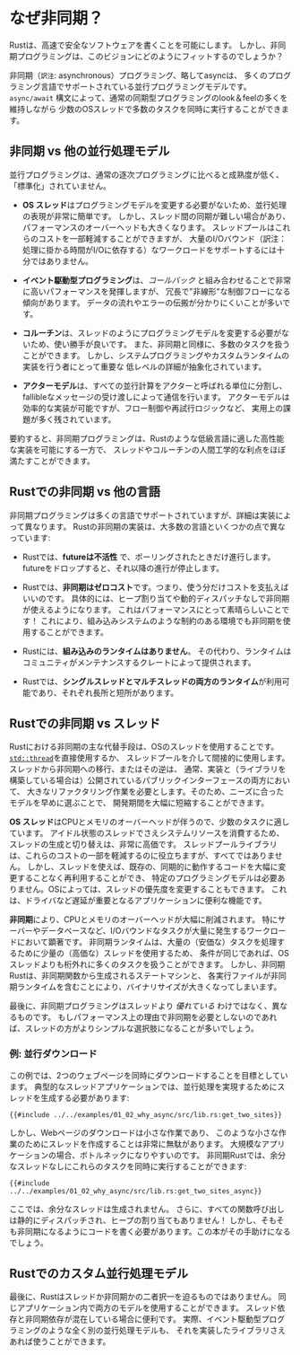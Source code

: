 <!-- # Why Async? -->

# なぜ非同期？

<!-- 
We all love how Rust empowers us to write fast, safe software.
But how does asynchronous programming fit into this vision?
-->

Rustは、高速で安全なソフトウェアを書くことを可能にします。
しかし、非同期プログラミングは、このビジョンにどのようにフィットするのでしょうか？

<!--
Asynchronous programming, or async for short, is a _concurrent programming model_
supported by an increasing number of programming languages.
It lets you run a large number of concurrent
tasks on a small number of OS threads, while preserving much of the
look and feel of ordinary synchronous programming, through the
`async/await` syntax.
-->

非同期（`訳注`: asynchronous）プログラミング、略してasyncは、
多くのプログラミング言語でサポートされている並行プログラミングモデルです。
`async/await` 構文によって、通常の同期型プログラミングのlook＆feelの多くを維持しながら
少数のOSスレッドで多数のタスクを同時に実行することができます。

<!-- ## Async vs other concurrency models -->

## 非同期 vs 他の並行処理モデル

<!--
Concurrent programming is less mature and "standardized" than
regular, sequential programming. As a result, we express concurrency
differently depending on which concurrent programming model
the language is supporting.
A brief overview of the most popular concurrency models can help
you understand how asynchronous programming fits within the broader
field of concurrent programming:
-->

並行プログラミングは、通常の逐次プログラミングに比べると成熟度が低く、「標準化」されていません。

<!-- - **OS threads** don't require any changes to the programming model,
  which makes it very easy to express concurrency. However, synchronizing
  between threads can be difficult, and the performance overhead is large.
  Thread pools can mitigate some of these costs, but not enough to support
  massive IO-bound workloads.
- **Event-driven programming**, in conjunction with _callbacks_, can be very
  performant, but tends to result in a verbose, "non-linear" control flow.
  Data flow and error propagation is often hard to follow.
- **Coroutines**, like threads, don't require changes to the programming model,
  which makes them easy to use. Like async, they can also support a large
  number of tasks. However, they abstract away low-level details that
  are important for systems programming and custom runtime implementors.
- **The actor model** divides all concurrent computation into units called
  actors, which communicate through fallible message passing, much like
  in distributed systems. The actor model can be efficiently implemented, but it leaves
  many practical issues unanswered, such as flow control and retry logic. -->

- **OS スレッド**はプログラミングモデルを変更する必要がないため、並行処理の表現が非常に簡単です。
  しかし、スレッド間の同期が難しい場合があり、パフォーマンスのオーバーヘッドも大きくなります。
  スレッドプールはこれらのコストを一部軽減することができますが、
  大量のI/Oバウンド（訳注：処理に掛かる時間がI/Oに依存する）なワークロードをサポートするには十分ではありません。

- **イベント駆動型プログラミング**は、_コールバック_ と組み合わせることで非常に高いパフォーマンスを発揮しますが、
  冗長で"非線形"な制御フローになる傾向があります。
  データの流れやエラーの伝搬が分かりにくいことが多いです。

- **コルーチン**は、スレッドのようにプログラミングモデルを変更する必要がないため、使い勝手が良いです。
  また、非同期と同様に、多数のタスクを扱うことができます。
  しかし、システムプログラミングやカスタムランタイムの実装を行う者にとって重要な
  低レベルの詳細が抽象化されています。

- **アクターモデル**は、すべての並行計算をアクターと呼ばれる単位に分割し、
  fallibleなメッセージの受け渡しによって通信を行います。
  アクターモデルは効率的な実装が可能ですが、フロー制御や再試行ロジックなど、
  実用上の課題が多く残されています。

<!--
In summary, asynchronous programming allows highly performant implementations
that are suitable for low-level languages like Rust, while providing
most of the ergonomic benefits of threads and coroutines.
-->

要約すると、非同期プログラミングは、Rustのような低級言語に適した高性能な実装を可能にする一方で、
スレッドやコルーチンの人間工学的な利点をほぼ満たすことができます。

<!-- ## Async in Rust vs other languages -->

## Rustでの非同期 vs 他の言語

<!--
Although asynchronous programming is supported in many languages, some
details vary across implementations. Rust's implementation of async
differs from most languages in a few ways:
-->

非同期プログラミングは多くの言語でサポートされていますが、詳細は実装によって異なります。
Rustの非同期の実装は、大多数の言語といくつかの点で異なっています:

<!-- 
- **Futures are inert** in Rust and make progress only when polled. Dropping a
  future stops it from making further progress.
- **Async is zero-cost** in Rust, which means that you only pay for what you use.
  Specifically, you can use async without heap allocations and dynamic dispatch,
  which is great for performance!
  This also lets you use async in constrained environments, such as embedded systems.
- **No built-in runtime** is provided by Rust. Instead, runtimes are provided by
  community maintained crates.
- **Both single- and multithreaded** runtimes are available in Rust, which have
  different strengths and weaknesses.
  -->

- Rustでは、**futureは不活性** で、ポーリングされたときだけ進行します。
  futureをドロップすると、それ以降の進行が停止します。

- Rustでは、**非同期はゼロコスト**です。つまり、使う分だけコストを支払えばいいのです。
  具体的には、ヒープ割り当てや動的ディスパッチなしで非同期が使えるようになります。
  これはパフォーマンスにとって素晴らしいことです！
  これにより、組み込みシステムのような制約のある環境でも非同期を使用することができます。

- Rustには、**組み込みのランタイムはありません**。
  その代わり、ランタイムはコミュニティがメンテナンスするクレートによって提供されます。

- Rustでは、**シングルスレッドとマルチスレッドの両方のランタイム**が利用可能であり、それぞれ長所と短所があります。

<!-- ## Async vs threads in Rust -->

## Rustでの非同期 vs スレッド

<!-- 
The primary alternative to async in Rust is using OS threads, either
directly through [`std::thread`](https://doc.rust-lang.org/std/thread/)
or indirectly through a thread pool.
Migrating from threads to async or vice versa
typically requires major refactoring work, both in terms of implementation and
(if you are building a library) any exposed public interfaces. As such,
picking the model that suits your needs early can save a lot of development time.
-->

Rustにおける非同期の主な代替手段は、OSのスレッドを使用することです。
[`std::thread`](https://doc.rust-lang.org/std/thread/)を直接使用するか、
スレッドプールを介して間接的に使用します。スレッドから非同期への移行、またはその逆は、
通常、実装と（ライブラリを構築している場合は）公開されているパブリックインターフェースの両方において、
大きなリファクタリング作業を必要とします。そのため、ニーズに合ったモデルを早めに選ぶことで、
開発期間を大幅に短縮することができます。

<!--
**OS threads** are suitable for a small number of tasks, since threads come with
CPU and memory overhead. Spawning and switching between threads
is quite expensive as even idle threads consume system resources.
A thread pool library can help mitigate some of these costs, but not all.
However, threads let you reuse existing synchronous code without significant
code changes—no particular programming model is required.
In some operating systems, you can also change the priority of a thread,
which is useful for drivers and other latency sensitive applications.
-->

**OS スレッド**はCPUとメモリのオーバーヘッドが伴うので、少数のタスクに適しています。
アイドル状態のスレッドでさえシステムリソースを消費するため、スレッドの生成と切り替えは、非常に高価です。
スレッドプールライブラリは、これらのコストの一部を軽減するのに役立ちますが、すべてではありません。
しかし、スレッドを使えば、既存の、同期的に動作するコードを大幅に変更することなく再利用することができ、
特定のプログラミングモデルは必要ありません。OSによっては、スレッドの優先度を変更することもできます。
これは、ドライバなど遅延が重要となるアプリケーションに便利な機能です。

<!--
**Async** provides significantly reduced CPU and memory
overhead, especially for workloads with a
large amount of IO-bound tasks, such as servers and databases.
All else equal, you can have orders of magnitude more tasks than OS threads,
because an async runtime uses a small amount of (expensive) threads to handle
a large amount of (cheap) tasks.
However, async Rust results in larger binary blobs due to the state
machines generated from async functions and since each executable
bundles an async runtime.
-->

**非同期**により、CPUとメモリのオーバーヘッドが大幅に削減されます。
特にサーバーやデータベースなど、I/Oバウンドなタスクが大量に発生するワークロードにおいて顕著です。
非同期ランタイムは、大量の（安価な）タスクを処理するために少量の（高価な）スレッドを使用するため、
条件が同じであれば、OSスレッドよりも桁外れに多くのタスクを扱うことができます。
しかし、非同期Rustは、非同期関数から生成されるステートマシンと、
各実行ファイルが非同期ランタイムを含むことにより、バイナリサイズが大きくなってしまいます。

<!--
On a last note, asynchronous programming is not _better_ than threads,
but different.
If you don't need async for performance reasons, threads can often be
the simpler alternative.
-->

最後に、非同期プログラミングはスレッドより _優れている_ わけではなく、異なるものです。
もしパフォーマンス上の理由で非同期を必要としないのであれば、スレッドの方がよりシンプルな選択肢になることが多いでしょう。

<!-- ### Example: Concurrent downloading -->

### 例: 並行ダウンロード

<!-- 
In this example our goal is to download two web pages concurrently.
In a typical threaded application we need to spawn threads
to achieve concurrency:
-->

この例では、2つのウェブページを同時にダウンロードすることを目標としています。
典型的なスレッドアプリケーションでは、並行処理を実現するためにスレッドを生成する必要があります:

```rust,ignore
{{#include ../../examples/01_02_why_async/src/lib.rs:get_two_sites}}
```

<!--
However, downloading a web page is a small task; creating a thread
for such a small amount of work is quite wasteful. For a larger application, it
can easily become a bottleneck. In async Rust, we can run these tasks
concurrently without extra threads:
-->

しかし、Webページのダウンロードは小さな作業であり、
このような小さな作業のためにスレッドを作成することは非常に無駄があります。
大規模なアプリケーションの場合、ボトルネックになりやすいのです。
非同期Rustでは、余分なスレッドなしにこれらのタスクを同時に実行することができます:

```rust,ignore
{{#include ../../examples/01_02_why_async/src/lib.rs:get_two_sites_async}}
```

<!-- 
Here, no extra threads are created. Additionally, all function calls are statically
dispatched, and there are no heap allocations!
However, we need to write the code to be asynchronous in the first place,
which this book will help you achieve.
-->

ここでは、余分なスレッドは生成されません。
さらに、すべての関数呼び出しは静的にディスパッチされ、ヒープの割り当てもありません！
しかし、そもそも非同期になるようにコードを書く必要があります。この本がその手助けになるでしょう。

<!-- ## Custom concurrency models in Rust -->

## Rustでのカスタム並行処理モデル

<!--
On a last note, Rust doesn't force you to choose between threads and async.
You can use both models within the same application, which can be
useful when you have mixed threaded and async dependencies.
In fact, you can even use a different concurrency model altogether,
such as event-driven programming, as long as you find a library that
implements it.
-->

最後に、Rustはスレッドか非同期かの二者択一を迫るものではありません。
同じアプリケーション内で両方のモデルを使用することができます。
スレッド依存と非同期依存が混在している場合に便利です。
実際、イベント駆動型プログラミングのような全く別の並行処理モデルも、
それを実装したライブラリさえあれば使うことができます。
